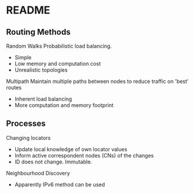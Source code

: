 # README

## Routing Methods

 Random Walks
Probabilistic load balancing.
- Simple
- Low memory and computation cost 
- Unrealistic topologies

 Multipath
Maintain multiple paths between nodes to reduce traffic on 'best' routes
- Inherent load balancing
- More computation and memory footprint

## Processes

 Changing locators
- Update local knowledge of own locator values
- Inform active correspondent nodes (CNs) of the changes
- ID does not change. Immutable.

 Neighbourhood Discovery
- Apparently IPv6 method can be used